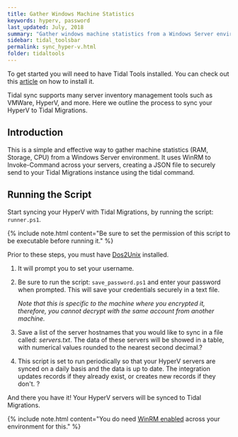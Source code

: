 ```yaml
---
title: Gather Windows Machine Statistics
keywords: hyperv, password
last_updated: July, 2018
summary: "Gather windows machine statistics from a Windows Server environment"
sidebar: tidal_toolsbar
permalink: sync_hyper-v.html
folder: tidaltools
---
```


To get started you will need to have Tidal Tools installed. You can check out this [article](tidal-tools.html) on how to install it.


Tidal sync supports many server inventory management tools such as VMWare, HyperV, and more. Here we outline the process to sync your HyperV to Tidal Migrations.

## Introduction

This is a simple and effective way to gather machine statistics (RAM, Storage, CPU) from a Windows Server environment. 
It uses WinRM to Invoke-Command across your servers, creating a JSON file to securely send to your Tidal Migrations instance using the tidal command.

## Running the Script

Start syncing your HyperV with Tidal Migrations, by running the script: `runner.ps1`.

{% include note.html content="Be sure to set the permission of this script to be executable before running it." %}

Prior to these steps, you must have [Dos2Unix](https://waterlan.home.xs4all.nl/dos2unix.html) installed.

1. It will prompt you to set your username.
2. Be sure to run the script: `save_password.ps1` and enter your password when prompted. This will save your credentials securely in a text file.

    _Note that this is specific to the machine where you encrypted it, therefore, you cannot decrypt with the same account from another machine._

3. Save a list of the server hostnames that you would like to sync in a file called: _servers.txt_. 
The data of these servers will be showed in a table, with numerical values rounded to the nearest second decimal.?

4. This script is set to run periodically so that your HyperV servers are synced on a daily basis and the data is up to date. The integration updates records if they already exist, or creates new records if they don't. ?

And there you have it! Your HyperV servers will be synced to Tidal Migrations.

{% include note.html content="You do need [WinRM enabled](https://support.auvik.com/hc/en-us/articles/204424994-How-to-enable-WinRM-with-domain-controller-Group-Policy-for-WMI-monitoring) across your environment for this." %}